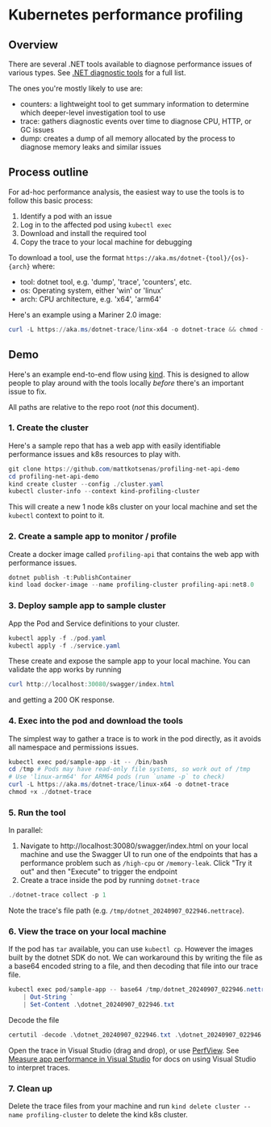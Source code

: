 # Kubernetes performance profiling

## Overview

There are several .NET tools available to diagnose performance issues of various types. See
[.NET diagnostic tools](https://learn.microsoft.com/en-us/dotnet/core/diagnostics/tools-overview) for a full list.

The ones you're mostly likely to use are:
- counters: a lightweight tool to get summary information to determine which deeper-level investigation tool to use
- trace: gathers diagnostic events over time to diagnose CPU, HTTP, or GC issues
- dump: creates a dump of all memory allocated by the process to diagnose memory leaks and similar issues

## Process outline

For ad-hoc performance analysis, the easiest way to use the tools is to follow this basic process:
1. Identify a pod with an issue
2. Log in to the affected pod using `kubectl exec`
3. Download and install the required tool
4. Copy the trace to your local machine for debugging

To download a tool, use the format `https://aka.ms/dotnet-{tool}/{os}-{arch}` where:
- tool: dotnet tool, e.g. 'dump', 'trace', 'counters', etc.
- os: Operating system, either 'win' or 'linux'
- arch: CPU architecture, e.g. 'x64', 'arm64'

Here's an example using a Mariner 2.0 image:

```powershell
curl -L https://aka.ms/dotnet-trace/linx-x64 -o dotnet-trace && chmod +x ./dotnet-trace
```

## Demo

Here's an example end-to-end flow using [kind](https://kind.sigs.k8s.io/). This is designed to allow people to play
around with the tools locally _before_ there's an important issue to fix.

All paths are relative to the repo root (_not_ this document).

### 1. Create the cluster

Here's a sample repo that has a web app with easily identifiable performance issues and k8s resources to play with.

```powershell
git clone https://github.com/mattkotsenas/profiling-net-api-demo
cd profiling-net-api-demo
kind create cluster --config ./cluster.yaml
kubectl cluster-info --context kind-profiling-cluster
```

This will create a new 1 node k8s cluster on your local machine and set the `kubectl` context to point to it.

### 2. Create a sample app to monitor / profile

Create a docker image called `profiling-api` that contains the web app with performance issues.

```powershell
dotnet publish -t:PublishContainer
kind load docker-image --name profiling-cluster profiling-api:net8.0
```

### 3. Deploy sample app to sample cluster

App the Pod and Service definitions to your cluster.

```powershell
kubectl apply -f ./pod.yaml
kubectl apply -f ./service.yaml
```

These create and expose the sample app to your local machine. You can validate the app works by running

```powershell
curl http://localhost:30080/swagger/index.html
```

and getting a 200 OK response.

### 4. Exec into the pod and download the tools

The simplest way to gather a trace is to work in the pod directly, as it avoids all namespace and permissions issues.

```powershell
kubectl exec pod/sample-app -it -- /bin/bash
cd /tmp # Pods may have read-only file systems, so work out of /tmp
# Use 'linux-arm64' for ARM64 pods (run `uname -p` to check)
curl -L https://aka.ms/dotnet-trace/linux-x64 -o dotnet-trace
chmod +x ./dotnet-trace
```

### 5. Run the tool

In parallel:
1. Navigate to http://localhost:30080/swagger/index.html on your local machine and use the Swagger UI to run one of
   the endpoints that has a performance problem such as `/high-cpu` or `/memory-leak`. Click "Try it out" and then
   "Execute" to trigger the endpoint
2. Create a trace inside the pod by running `dotnet-trace`

```powershell
./dotnet-trace collect -p 1
```

Note the trace's file path (e.g. `/tmp/dotnet_20240907_022946.nettrace`).

### 6. View the trace on your local machine

If the pod has `tar` available, you can use `kubectl cp`. However the images built by the dotnet SDK do not. We can
workaround this by writing the file as a base64 encoded string to a file, and then decoding that file into our trace file.

```powershell
kubectl exec pod/sample-app -- base64 /tmp/dotnet_20240907_022946.nettrace `
    | Out-String `
    | Set-Content .\dotnet_20240907_022946.txt
```

Decode the file

```powershell
certutil -decode .\dotnet_20240907_022946.txt .\dotnet_20240907_022946.nettrace
```

Open the trace in Visual Studio (drag and drop), or use [PerfView](https://github.com/microsoft/perfview). See
[Measure app performance in Visual Studio](https://learn.microsoft.com/en-us/visualstudio/profiling/?view=vs-2022) for
docs on using Visual Studio to interpret traces.

### 7. Clean up
Delete the trace files from your machine and run `kind delete cluster --name profiling-cluster` to delete the kind k8s
cluster.
